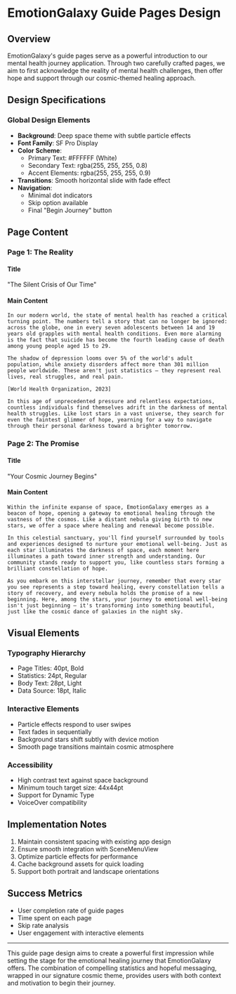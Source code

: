 # EmotionGalaxy Guide Pages Design

## Overview
EmotionGalaxy's guide pages serve as a powerful introduction to our mental health journey application. Through two carefully crafted pages, we aim to first acknowledge the reality of mental health challenges, then offer hope and support through our cosmic-themed healing approach.

## Design Specifications

### Global Design Elements
- **Background**: Deep space theme with subtle particle effects
- **Font Family**: SF Pro Display
- **Color Scheme**:
  - Primary Text: #FFFFFF (White)
  - Secondary Text: rgba(255, 255, 255, 0.8)
  - Accent Elements: rgba(255, 255, 255, 0.9)
- **Transitions**: Smooth horizontal slide with fade effect
- **Navigation**: 
  - Minimal dot indicators
  - Skip option available
  - Final "Begin Journey" button

## Page Content

### Page 1: The Reality
#### Title
"The Silent Crisis of Our Time"

#### Main Content
```text
In our modern world, the state of mental health has reached a critical turning point. The numbers tell a story that can no longer be ignored: across the globe, one in every seven adolescents between 14 and 19 years old grapples with mental health conditions. Even more alarming is the fact that suicide has become the fourth leading cause of death among young people aged 15 to 29.

The shadow of depression looms over 5% of the world's adult population, while anxiety disorders affect more than 301 million people worldwide. These aren't just statistics – they represent real lives, real struggles, and real pain.

[World Health Organization, 2023]

In this age of unprecedented pressure and relentless expectations, countless individuals find themselves adrift in the darkness of mental health struggles. Like lost stars in a vast universe, they search for even the faintest glimmer of hope, yearning for a way to navigate through their personal darkness toward a brighter tomorrow.
```

### Page 2: The Promise
#### Title
"Your Cosmic Journey Begins"

#### Main Content
```text
Within the infinite expanse of space, EmotionGalaxy emerges as a beacon of hope, opening a gateway to emotional healing through the vastness of the cosmos. Like a distant nebula giving birth to new stars, we offer a space where healing and renewal become possible.

In this celestial sanctuary, you'll find yourself surrounded by tools and experiences designed to nurture your emotional well-being. Just as each star illuminates the darkness of space, each moment here illuminates a path toward inner strength and understanding. Our community stands ready to support you, like countless stars forming a brilliant constellation of hope.

As you embark on this interstellar journey, remember that every star you see represents a step toward healing, every constellation tells a story of recovery, and every nebula holds the promise of a new beginning. Here, among the stars, your journey to emotional well-being isn't just beginning – it's transforming into something beautiful, just like the cosmic dance of galaxies in the night sky.
```

## Visual Elements

### Typography Hierarchy
- Page Titles: 40pt, Bold
- Statistics: 24pt, Regular
- Body Text: 28pt, Light
- Data Source: 18pt, Italic

### Interactive Elements
- Particle effects respond to user swipes
- Text fades in sequentially
- Background stars shift subtly with device motion
- Smooth page transitions maintain cosmic atmosphere

### Accessibility
- High contrast text against space background
- Minimum touch target size: 44x44pt
- Support for Dynamic Type
- VoiceOver compatibility

## Implementation Notes
1. Maintain consistent spacing with existing app design
2. Ensure smooth integration with SceneMenuView
3. Optimize particle effects for performance
4. Cache background assets for quick loading
5. Support both portrait and landscape orientations

## Success Metrics
- User completion rate of guide pages
- Time spent on each page
- Skip rate analysis
- User engagement with interactive elements

---

This guide page design aims to create a powerful first impression while setting the stage for the emotional healing journey that EmotionGalaxy offers. The combination of compelling statistics and hopeful messaging, wrapped in our signature cosmic theme, provides users with both context and motivation to begin their journey. 